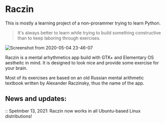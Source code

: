 # Raczin
This is mostly a learning project of a non-prorammer trying to learn Python. 
> It's always better to learn while trying to build something constructive than to keep laboring through exercises. 

![Screenshot from 2020-05-04 23-46-07](https://user-images.githubusercontent.com/18544958/81012219-dc774f80-8e61-11ea-865f-6181a3b22f21.png)

Raczin is a mental arhythmetics app build with GTK+ and Elementary OS aestheitc in mind. It is designed to look nice and provide some exercise for your brain. 

Most of its exercises are based on an old Russian mental arithmetic textbook written by Alexander Raczinsky, thus the name of the app.  

News and updates: 
-----------------
:: Spetmber 13, 2021: Raczin now works in all Ubuntu-based Linux distributions!